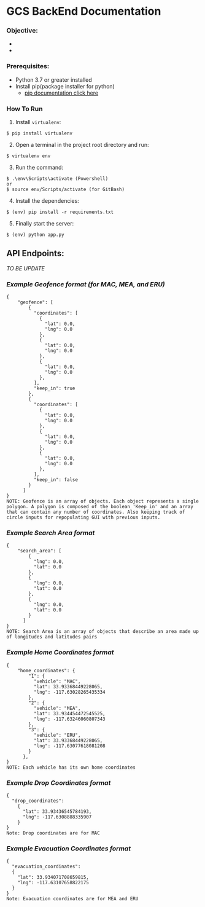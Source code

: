 # GCS BackEnd Documentation

### Objective:
-
-

### Prerequisites:
- Python 3.7 or greater installed
- Install pip(package installer for python)
  - [pip documentation click here](https://pip.pypa.io/en/stable/installation/)

### How To Run
1. Install `virtualenv`:
```
$ pip install virtualenv
```

2. Open a terminal in the project root directory and run:
```
$ virtualenv env
```

3. Run the command:
```
$ .\env\Scripts\activate (Powershell)
or
$ source env/Scripts/activate (for GitBash)
```

4. Install the dependencies:
```
$ (env) pip install -r requirements.txt
```

5. Finally start the server:
```
$ (env) python app.py
```

## API Endpoints:
_TO BE UPDATE_


### _Example Geofence format (for MAC, MEA, and ERU)_
```
{
    "geofence": [
        {
          "coordinates": [
            {
              "lat": 0.0,
              "lng": 0.0
            },
            {
              "lat": 0.0,
              "lng": 0.0
            },
            {
              "lat": 0.0,
              "lng": 0.0
            },
          ],
          "keep_in": true
        },
        {
          "coordinates": [
            {
              "lat": 0.0,
              "lng": 0.0
            },
            {
              "lat": 0.0,
              "lng": 0.0
            },
            {
              "lat": 0.0,
              "lng": 0.0
            },
          ],
          "keep_in": false
        }
      ]
}
NOTE: Geofence is an array of objects. Each object represents a single polygon. A polygon is composed of the boolean 'Keep_in' and an array that can contain any number of coordinates. Also keeping track of circle inputs for repopulating GUI with previous inputs.
```

### _Example Search Area format_
```
{
    "search_area": [
        {
          "lng": 0.0,
          "lat": 0.0
        },
        {
          "lng": 0.0,
          "lat": 0.0
        },
        {
          "lng": 0.0,
          "lat": 0.0
        }
      ]
}
NOTE: Search Area is an array of objects that describe an area made up of longitudes and latitudes pairs
```

### _Example Home Coordinates format_
```
{
    "home_coordinates": {
        "1": {
          "vehicle": "MAC",
          "lat": 33.93368449228065,
          "lng": -117.63028265435334
        },
        "2": {
          "vehicle": "MEA",
          "lat": 33.934454472545525,
          "lng": -117.63246060807343
        },
        "3": {
          "vehicle": "ERU",
          "lat": 33.93368449228065,
          "lng": -117.63077618081208
        }
      },
}
NOTE: Each vehicle has its own home coordinates
```

### _Example Drop Coordinates format_
```
{
  "drop_coordinates":
    {
      "lat": 33.93436545784193,
      "lng": -117.6308888335907
    }
}
Note: Drop coordinates are for MAC
```

### _Example Evacuation Coordinates format_
```
{
  "evacuation_coordinates":
  {
    "lat": 33.934071708659815,
    "lng": -117.63107658822175
  }
}
Note: Evacuation coordinates are for MEA and ERU
```
